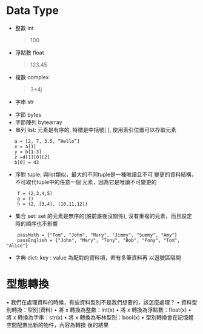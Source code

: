 # Data Type
- 整數 int
  > 100
- 浮點數 float
  > 123.45
- 複數 complex
  > 3+4j
- 字串 str
 > 
- 字節 bytes
- 字節陣列 bytearray
- 串列 list: 
元素是有序的, 特徵是中括號[ ], 使⽤索引位置可以存取元素
 ```
    a = [2, 7, 3.5, “Hello”]
    x = a[1] 
    y = b[1:3]
    z =d[1][0][2]
    b[0] = 42
  ```
- 序對 tuple: 
與list類似，最⼤的不同tuple是⼀種唯讀且不可
變更的資料結構，不可取代tuple中的任意⼀個
元素，因為它是唯讀不可變更的
``` 
    f = (2,3,4,5)
    g = ()
    h = (2, [3,4], (10,11,12))
```
- 集合 set:
set 的元素是無序的(誰前誰後沒關係), 沒有重複的元素，而且設定時的順序也不影響
```
    passMath = {"Tom", "John", "Mary", "Jimmy", "Summy", "Amy"}
    passEnglish = {"John", "Mary", "Tony", "Bob", "Pony", "Tom", "Alice"}
```
- 字典 dict:
key : value 為配對的資料項，若有多筆資料再
以逗號區隔開

# 型態轉換
• 我們在處理資料的時候，有些資料型別不是我們想要的，該怎麼處理？
• 資料型別轉換：型別(資料)
• 將 x 轉換為整數：int(x)
• 將 x 轉換為浮點數：float(x)
• 將 x 轉換為字串：str(x)
• 將 x 轉換為布林型別：bool(x)
• 型別轉換會在記憶體空間配置出新的物件，內容為轉換
後的結果